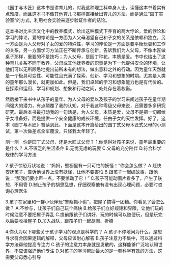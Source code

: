 《园丁与木匠》这本书是讲育儿的，对我这种理工科单身人士，读懂这本书着实有点难度，而且这本书不像其他育儿书那样直接给出育儿的方法，而是通过“园丁实验室”的方式，利用社会实验来逐步验证作者的结论。

这本书对比主流文化中的教养模式，给出这种模式下养育的两大悖论，爱的悖论和学习的悖论，爱的悖论是一方面为人父母渴望自己和子女的关系是依赖和独立，另一方面是为人父母对子女的爱的特殊性，学习的悖论是一方面是要平衡玩耍和工作的关系，另一方面学习方法正在不断传承与创新，告诉我们为人父母，不像木匠做桌子那样，重要的不是技巧；为人父母，是园丁种花，本质是爱。书中也给出了这种育儿关系不同于教养，父母或其他抚养者的职责是为下一代提供安全的环境，让他们可以无所顾忌地提出前所未有的想法，做出意料之外的行动。因为童年天然就是一个极具可变性、可能性且充满了探索、创新、学习和想象的时期。尤其是人类的童年那么漫长，就更加如此。但是，我们卓越的学习和想象能力也是有代价的。在探索和运用、学习和规划、想象和行动之间，处处存在着权衡。

然后接下来书中从孩子的童年、为人父母的爱以及孩子的学习来阐述孩子在童年期间强大的潜力，有点颠覆了我的认知，对于我这种零级父母来说，还需要多多研究研究。最后本书最打动我的一句话是，为人父母，本质是爱，父母不是把一切都给子女准备好，而是提供一个安全健康的成长环境，任由子女的天性发挥。好了，这本《园丁与木匠》暂读到此，下面是这本开篇给出的园丁式父母木匠式父母的小测试，第一次做差点全军覆没，只怪我太年轻了。

测一测　你是园丁式父母，还是木匠式父母？
1.你觉得对孩子来说，童年最重要的是什么？
A.不匮乏的生活条件
B.无忧无虑的玩耍
C.父母的充分陪伴
D.符合科学规律的学习方法

2.孩子惊恐万状地说：“妈妈，壁橱里有一只可怕的妖怪！”你会怎么做？
A.赶快安抚孩子，告诉他世界上没有妖怪，让他不要害怕
B.跟孩子一起编故事，跟他说：“那我们要小声一点，不要惊动了它！”
C.孩子可能动画片看多了，产生了联想，不用管
D.制止孩子的胡思乱想，仔细观察他有没有出现心理问题，必要时咨询心理医生

3.孩子在家里和一群小伙伴玩“警察抓小偷”，把屋子搞得一团糟。你看见了会怎么做？
A.不参与，让孩子们自己玩个痛快
B.给孩子们立好规矩和界限，让他们玩的时候注意不要把屋子弄乱
C.提前跟孩子们讲好，玩的时候可以随便玩，但是玩完以后要收拾屋子
D.加入战队，跟孩子们一起胡闹、折腾

4.你认为以下哪些关于孩子学习的观点是科学的？
A.孩子不停地问为什么，是想寻求符合因果逻辑的解释，父母应该耐心解答
B.孩子注意力不集中，可以通过科学方法帮他提高专注力
C.孩子的注意力本身就是发散的，这样能够广泛地认知世界，不应该强迫他们专注
D.对孩子的学习帮助最大的是一套科学有效的方法，这需要父母悉心引导
